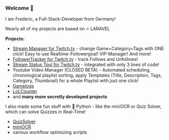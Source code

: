 ### Welcome 👋

I am Frederic, a Full-Stack-Developer from Germany!

Nearly all of my projects are based on 🔥 LARAVEL

**Projects:**
- [Stream Manager for Twitch.tv](https://streami.fragxz.de/) - change Game+Category+Tags with ONE click! Easy to use Realtime-Followergoal! VIP-Manager! And more!
- [FollowerTracker for Twitch.tv](https://followertracker.fragxz.de/) - track Follows and Unfollows!
- [Stream Status Tool for Twitch.tv](https://github.com/fragxz/TwitchStreamStatusCheck) - integrated with only 3 lines of code!
- Youtube Video Manager (CLOSED BETA) - Automated scheduling, chronological playlist sorting, apply Templates (Title, Description, Tags, Category, Thumbnail) for a whole Playlist with just one click!
- [Gamelogs](https://www.gamelogs.de)
- [LoLCounter](https://lolcounter.fragxz.de)
- and **many more secretly developed projects** 

I also made some fun stuff with 🐍 Python - like the miniOCR or Quiz Solver, which can solve Quizzes in Real-Time!
- [QuizSolver](https://github.com/fragxz/QuizSolver)
- [miniOCR](https://github.com/fragxz/miniOCR)
- various workflow optimizing scripts
